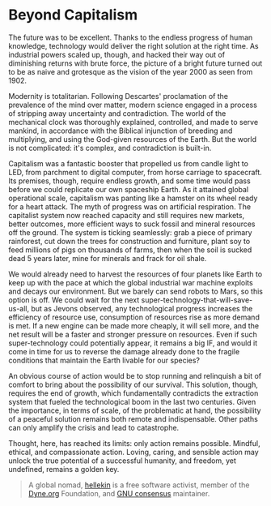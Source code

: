 
# Beyond Capitalism

<p>The future was to be excellent. Thanks to the endless progress of
human knowledge, technology would deliver the right solution at the
right time. As industrial powers scaled up, though, and hacked their
way out of diminishing returns with brute force, the picture of a
bright future turned out to be as naive and grotesque as the vision of
the year 2000 as seen from 1902.</p>

<p>Modernity is totalitarian. Following Descartes' proclamation of the
prevalence of the mind over matter, modern science engaged in a
process of stripping away uncertainty and contradiction. The world of
the mechanical clock was thoroughly explained, controlled, and made to
serve mankind, in accordance with the Biblical injunction of breeding
and multiplying, and using the God-given resources of the Earth. But
the world is not complicated: it's complex, and contradiction is
built-in.</p>

<p>Capitalism was a fantastic booster that propelled us from candle light
to LED, from parchment to digital computer, from horse carriage to
spacecraft. Its premises, though, require endless growth, and some
time would pass before we could replicate our own spaceship Earth. As
it attained global operational scale, capitalism was panting like a
hamster on its wheel ready for a heart attack. The myth of progress
was on artificial respiration. The capitalist system now reached
capacity and still requires new markets, better outcomes, more
efficient ways to suck fossil and mineral resources off the
ground. The system is ticking seamlessly: grab a piece of primary
rainforest, cut down the trees for construction and furniture, plant
soy to feed millions of pigs on thousands of farms, then when the soil
is sucked dead 5 years later, mine for minerals and frack for oil
shale.</p>

<p>We would already need to harvest the resources of four planets like
Earth to keep up with the pace at which the global industrial war
machine exploits and decays our environment. But we barely can send
robots to Mars, so this option is off. We could wait for the next
super-technology-that-will-save-us-all, but as Jevons observed, any
technological progress increases the efficiency of resource use,
consumption of resources rise as more demand is met. If a new engine
can be made more cheaply, it will sell more, and the net result will
be a faster and stronger pressure on resources. Even if such
super-technology could potentially appear, it remains a big IF, and
would it come in time for us to reverse the damage already done to the
fragile conditions that maintain the Earth livable for our species?</p>

<p>An obvious course of action would be to stop running and relinquish a
bit of comfort to bring about the possibility of our survival. This
solution, though, requires the end of growth, which fundamentally
contradicts the extraction system that fueled the technological boom
in the last two centuries. Given the importance, in terms of scale, of
the problematic at hand, the possibility of a peaceful solution
remains both remote and indispensable. Other paths can only amplify
the crisis and lead to catastrophe.</p>

<p>Thought, here, has reached its limits: only action remains
possible. Mindful, ethical, and compassionate action. Loving, caring,
and sensible action may unlock the true potential of a successful
humanity, and freedom, yet undefined, remains a golden key.</p>


> A global nomad, [hellekin](https://twitter.com/hellekin) is a free software
activist, member of the [Dyne.org](https://dyne.org) Foundation, and [GNU
consensus](https://gnu.org/consensus) maintainer.


